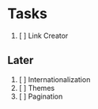 # Tasks

1. [ ] Link Creator

## Later

1. [ ] Internationalization
1. [ ] Themes
1. [ ] Pagination
